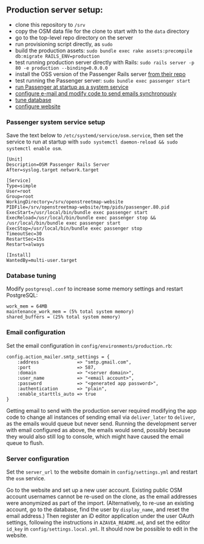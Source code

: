 ## Production server setup:

 - clone this repository to `/srv`
 - copy the OSM data file for the clone to start with to the `data` directory
 - go to the top-level repo directory on the server
 - run provisioning script directly, as `sudo`
 - build the production assets: `sudo bundle exec rake assets:precompile db:migrate RAILS_ENV=production`
 - test running production server directly with Rails: `sudo rails server -p 80 -e production --binding=0.0.0.0`
 - install the OSS version of the Passenger Rails server [from their repo](https://www.phusionpassenger.com/docs/advanced_guides/install_and_upgrade/standalone/install/oss/disco.html)
 - test running the Passenger server: `sudo bundle exec passenger start`
 - [run Passenger at startup as a system service](#passenger-system-service-setup)
 - [configure e-mail and modify code to send emails synchronously](#email-configuration)
 - [tune database](#database-tuning)
 - [configure website](#server-configuration)


### Passenger system service setup

Save the text below to `/etc/systemd/service/osm.service`, then set the service to run at startup with `sudo systemctl daemon-reload && sudo systemctl enable osm`.

```
[Unit]
Description=OSM Passenger Rails Server
After=syslog.target network.target

[Service]
Type=simple
User=root
Group=root
WorkingDirectory=/srv/openstreetmap-website
PIDFile=/srv/openstreetmap-website/tmp/pids/passenger.80.pid
ExecStart=/usr/local/bin/bundle exec passenger start
ExecReload=/usr/local/bin/bundle exec passenger stop && /usr/local/bin/bundle exec passenger start
ExecStop=/usr/local/bin/bundle exec passenger stop
TimeoutSec=30
RestartSec=15s
Restart=always

[Install]
WantedBy=multi-user.target
```


### Database tuning

Modify `postgresql.conf` to increase some memory settings and restart PostgreSQL:

```
work_mem = 64MB
maintenance_work_mem = (5% total system memory)
shared_buffers = (25% total system memory)
```


### Email configuration

Set the email configuration in `config/environments/production.rb`:

```
config.action_mailer.smtp_settings = {
    :address              => "smtp.gmail.com",
    :port                 => 587,
    :domain               => "<server domain>",
    :user_name            => "<email account>",
    :password             => "<generated app password>",
    :authentication       => "plain",
    :enable_starttls_auto => true
}
```

Getting email to send with the production server required modifying the app code to change all instances of sending email via `deliver_later` to `deliver`, as the emails would queue but never send. Running the development server with email configured as above, the emails would send, possibly because they would also still log to console, which might have caused the email queue to flush.


### Server configuration

Set the `server_url` to the website domain in `config/settings.yml` and restart the `osm` service.

Go to the website and set up a new user account. Existing public OSM account usernames cannot be re-used on the clone, as the email addresses were anonymized as part of the import. (Alternatively, to re-use an existing account, go to the database, find the user by `display_name`, and reset the email address.) Then register an iD editor application under the user OAuth settings, following the instructions in `AZAVEA_README.md`, and set the editor `id_key` in `config/settings.local.yml`. It should now be possible to edit in the website.
